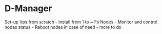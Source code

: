 # D-Manager
Set-up Vps from scratch - Install from 1 to ~ Fs Nodes - Monitor and control nodes status - Reboot nodes in case of need - more to do
